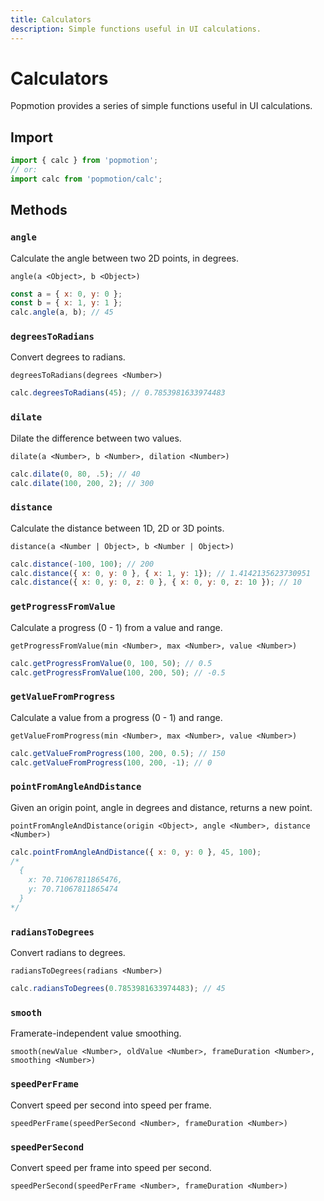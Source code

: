 ```yaml
---
title: Calculators
description: Simple functions useful in UI calculations.
---
```


# Calculators

Popmotion provides a series of simple functions useful in UI calculations.

## Import

```javascript
import { calc } from 'popmotion';
// or:
import calc from 'popmotion/calc';
```

## Methods

### `angle`
Calculate the angle between two 2D points, in degrees.

`angle(a <Object>, b <Object>)`

```javascript
const a = { x: 0, y: 0 };
const b = { x: 1, y: 1 };
calc.angle(a, b); // 45
```

### `degreesToRadians`
Convert degrees to radians.

`degreesToRadians(degrees <Number>)`

```javascript
calc.degreesToRadians(45); // 0.7853981633974483
```

### `dilate`
Dilate the difference between two values.

`dilate(a <Number>, b <Number>, dilation <Number>)`

```javascript
calc.dilate(0, 80, .5); // 40
calc.dilate(100, 200, 2); // 300
```

### `distance`
Calculate the distance between 1D, 2D or 3D points.

`distance(a <Number | Object>, b <Number | Object>)`

```javascript
calc.distance(-100, 100); // 200
calc.distance({ x: 0, y: 0 }, { x: 1, y: 1}); // 1.4142135623730951
calc.distance({ x: 0, y: 0, z: 0 }, { x: 0, y: 0, z: 10 }); // 10
```

### `getProgressFromValue`
Calculate a progress (0 - 1) from a value and range.

`getProgressFromValue(min <Number>, max <Number>, value <Number>)`

```javascript
calc.getProgressFromValue(0, 100, 50); // 0.5
calc.getProgressFromValue(100, 200, 50); // -0.5
```

### `getValueFromProgress`
Calculate a value from a progress (0 - 1) and range.

`getValueFromProgress(min <Number>, max <Number>, value <Number>)`

```javascript
calc.getValueFromProgress(100, 200, 0.5); // 150
calc.getValueFromProgress(100, 200, -1); // 0
```

### `pointFromAngleAndDistance`
Given an origin point, angle in degrees and distance, returns a new point.

`pointFromAngleAndDistance(origin <Object>, angle <Number>, distance <Number>)`

```javascript
calc.pointFromAngleAndDistance({ x: 0, y: 0 }, 45, 100);
/*
  {
    x: 70.71067811865476,
    y: 70.71067811865474
  }
*/
```

### `radiansToDegrees`
Convert radians to degrees.

`radiansToDegrees(radians <Number>)`

```javascript
calc.radiansToDegrees(0.7853981633974483); // 45
```

### `smooth`
Framerate-independent value smoothing.

`smooth(newValue <Number>, oldValue <Number>, frameDuration <Number>, smoothing <Number>)`

### `speedPerFrame`
Convert speed per second into speed per frame.

`speedPerFrame(speedPerSecond <Number>, frameDuration <Number>)`

### `speedPerSecond`
Convert speed per frame into speed per second.

`speedPerSecond(speedPerFrame <Number>, frameDuration <Number>)`

